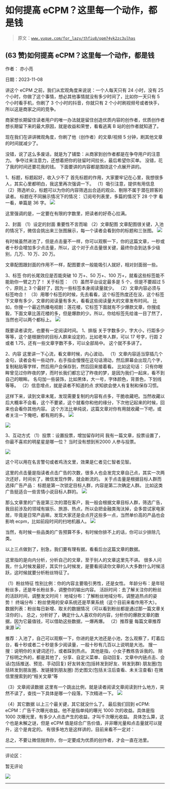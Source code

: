 # 如何提高 eCPM？这里每一个动作，都是钱

> 原文：[`www.yuque.com/for_lazy/thfiu8/opm74yk2zc3ulhas`](https://www.yuque.com/for_lazy/thfiu8/opm74yk2zc3ulhas)

## (63 赞)如何提高 eCPM？这里每一个动作，都是钱

作者： 亦小亮

日期：2023-11-08

讲这个 eCPM 之前，我们从宏观角度来说说：一个人每天只有 24 小时，没有 25 个小时，你做了这个事情，想必其他事情就没有多少时间了，比如你一天只有 5 个小时看手机，你刷了 3 个小时的抖音，你就只有 2 个小时刷视频号或者快手，所以这是商家之间的竞争。

商家想长期留住读者用户的唯一办法就是留住创造优质内容的创作者，优质创作者想长期留下来的最大原因，就是收益和荣誉，看看逃离 B 站的创作者就知道了。

现在我们在讲讲微观角度，你刷了他（创作者）的文章/视频 5 分钟，刷其他文章的时间就减少了。

没错，说了这么多废话，就是为了铺垫：从商家到创作者都是在争夺用户的注意力。
争夺过来注意力，还想着把你的驻留时间拉长，最后希望你买单。
没错，花了我的时间还要花我的钱。
下面要讲的内容都是围绕这个点展开讲的。

1、标题，标题起好，收入少不了
首先标题的作用，大家要牢记在心里，我想很多人，其实心里都明白，我这里再次强调一下。
（1）吸引注意，提供有用信息
（2）筛选听众，标题可以为你的内容筛选出合适的观众、剔除不属于潜在顾客的读者。
标题在不同展示情况下的情况：
订阅号列表里，多篇的情况下 28 个字
看一看，单篇是 36 字。
![](img/405469b5730601b3c05d10b3d644e808.png)

这里强调的是，一定要在有限的字数里，把读者的好奇心拉满。

2、封面
（1）设定的封面
重要性不言而喻
（2）文章配图
文章配图很关键，入池的情况下，微信会挑出来三张图展示，每一个读者会看到你的标题和三张图。
![](img/2d36527c8676a4f4fad1aa27d50bf0bd.png)

有时候虽然进池了，但是点击量不一样，你可以观察一下，你的这篇文章，一秒或者十秒会增加多少点击量，所以，这个对于点击量很关键，最终你会到达多少级别，几万、10 万、20 万。

文章配图跟封面的作用不一样，配图要求一般能吸引人就好，相对封面弱一些。

3、标签
你的长尾效应是否能突破 10 万+、50 万+、100 万+，就看这些标签能不能助你一臂之力了！
关于标签：
（1）虽然平台设定最多是 5 个，但是不要超过 5 个，原则上 3 个最好了，因为一些标签本身阅读量就少。
（2）文章内容必须与标签吻合！
（3）用哪个标签的时候，先去看看，这个标签热度还在没，这个标签下文章有多少，文章的阅读量有多大，看看这些阅读量大的文章发布时间。
比如，你搜一个最近热播电视剧：莲花楼，它标签下面就有不少爆款文章，你搜成毅，下面文章比莲花楼的多，但是爆款的少。所以，你给标签先给谁一目了然了，当然也可以两个都标上。
![](img/62b3736a00e61800afd98a3ff6e3e4eb.png)

既要读者读完，也要有一定阅读时间。
1、排版
关于字数多少，字大小，行距多少等等，这个是根据你的目标人群来设定的，比如老年人群，可以 17 号字，行距 2 或者 1.75，还有一些文章字数不多，可以全部局中。
这个就不多讲了。

2、内容
这里讲一下心流，看文章时候，内心波动。
（1）文章内容适当穿插几个金句，读者会有一些动作，右手指会慢慢在这句话滑动，然后屏幕会出现几个字，复制粘贴等字样，然后用户会保存到，然后回来接着看。
比如这句话：
只有你眼眸曾见过你昨夜的梦，而时长我们都忘记了昨夜的梦，是因为我们一起床，看不到自己的眼眸。
名句加一些装饰，比如黑体，大一号，字体颜色，背景色，下划线等等。
（2）信息增点，就是读者不知道的点
求知欲会使人有复制和保存习惯。

这样下来，读到文章末尾，发现需要复制的内容有点多，干脆收藏吧。当然收藏以后大概率不会看，这个不要紧，这个就看你和他的缘分，下次他记起来的时候，回来也会看你其他内容。
这个方法比单纯说，这篇文章对你有用就收藏一下吧，或者关注一下俺吧，都有用的多。
![](img/24cf8560d3c2661b4ca069cca67eecf8.png)

![](img/f152535ab4318c4b7779ee35a6101814.png)

3、互动方式
（1）投票：设置投票，增加留存时间
我有一篇文章，投票设置了，你最不喜欢的明星星是哪一位？
当时没有想到🈶2000 人参与投票。

![](img/d896a6842d26bfe8b3ca61ba18784b68.png)

这个可以用在名言警句或者鸡汤文里，效果是仁者见仁智者见智。

这里的点击量是指读者点击广告的次数，很多人也会发完文章自己点，其实一次两次还好，时间长了，微信发现作弊，就会断流的。
关于点击量是根据目标人群而选择广告产品：
标题是第一次锁定目标人群，内容是第二次确定人群。
比如这类广告挺适合一些言情小说目标人群的。
![](img/5da26ac743506e3719175e5c99d6eafe.png)

那么文章里的广告是第三次的潜在客户，我一般会根据文章目标人群，筛选广告，我目前涉及的领域有娱乐、旅游、热点，所以会把金融类淘汰掉，会多尝试家电家居，毕竟是日常产品嘛，发现大家还是会点开这些多一点，当然单价高的产品也会影响 ecpm，比如前段时间的扫地机器人。
![](img/f5cb13a33cc5f42b05406fa2595b36b2.png)

当然，有时候一些品类的广告预算不多，有时候你排不上的话，你可以少排除几类。

以上三点做到了，别急，我们要有理有据，看看后台这篇文章的数据。

这里指的是向内分析，分析自己的文章，至于别人的文章这里先不讲。
很多人问我，什么时候发最好，其实什么时候发，是要看阅读你文章的人大多数什么时候活跃，这时候就要分析粉丝特征了。

（1）粉丝特征
性别比例：你的内容主要吸引男性，还是女性。
年龄分布：是年轻粉丝多，还是年长粉丝多，调整你的输出内容。
活跃时间：去了解关注你的粉丝的活跃时间，调整发文时间！
地域分布：了解粉丝地域分布，调整追热点的姿势！
终端分布：粉丝使用的安卓系统还是苹果系统（这个目前来看作用不大）。
数据列表：粉丝每日新增、取关的数据情况（可以看到粉丝都是通过那一篇文章关注你的）。
总之，分析好了，确定什么人喜欢你的内容，分析你的爆款文章的数据，因为它最值钱，可以借助这些数据，一爆再爆。
（2）推荐量
每篇文章推荐来源
![](img/66eb25dc1550bee9cc70443ea4593547.png)

推荐：入池了，自己可以观察一下，你进的是大池还是小池，怎么观察了，盯着后台，看十秒或者二十秒是多少阅读量，一般十秒有几百以上说明是大池。
搜一搜：说明你的关键词还行，或者踩到热点。
其他是指，小女子教练告诉我的。
除了标明之外的，都是其他了，分享、自定义菜单、自动回复、文章中内链点击、会话(包括推送、预览、手动回复)
好友转发(包括转发到好友、转发到群)
朋友圈(包括转发到朋友圈、发链接到朋友圈)
历史图文(包括关注后查看、未关注查看)
在微信里搜索到的“相关文章”等

（3）文章阅读数据
这里有一个跳出比例，就是读者阅读文章阅读到什么地方，突然不读了，查找一下具体是哪一个段落，下次精进一下。
![](img/62c2ef9a901aa499db76ce9911bbf063.png)

（4）其它数据
以上三个最关键，其它就没什么了。
最后我们回到 eCPM:
eCPM：广告千次曝光收益。他不是指单纯的曝光 1000 次的收益。具体是指 1000 次曝光里，有多少人点击产生的收益，才叫千次曝光收益。
具体怎么算，这个也是未解之谜，但是 eCPM 值是综合广告价值，并非曝光量和点击量就可以提升，这个是肯定的。
有很多地方是这样讲的，目前来看不一定对：

总之，不要让微信抛弃你，你一定要成为优质的创作者，才会一直在池里。

* * *

评论区：

暂无评论

![](img/1c37d505930596d12a88ab23e11aa07a.png)

* * *